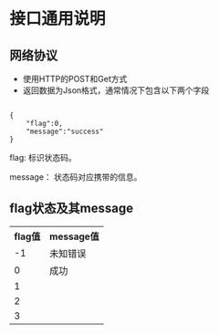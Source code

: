 # 接口通用说明

## 网络协议
* 使用HTTP的POST和Get方式
* 返回数据为Json格式，通常情况下包含以下两个字段
<pre><code>
{
	"flag":0,
	"message":"success"
}
</code></pre>

flag: 标识状态码。

message： 状态码对应携带的信息。

## flag状态及其message
<table>
<tr>
	<th>flag值</th>
	<th>message值</th>
</tr>
<tr>
	<td>-1</td>
	<td>未知错误</td>
</tr>
<tr>
	<td>0</td>
	<td>成功</td>
</tr>
<tr>
	<td>1</td>
	<td></td>
</tr>
<tr>
	<td>2</td>
	<td></td>
</tr>
<tr>
	<td>3</td>
	<td></td>
</tr>
</table>


